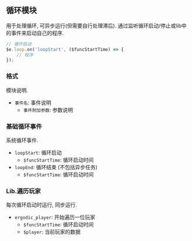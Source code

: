 
## 循环模块
用于处理循环, 可异步运行(但需要自行处理滞后). 通过监听循环启动/停止或lib中的事件来启动自己的程序.
```js
// 循环启动
$e.loop.on('loopStart', ($funcStartTime) => {
	// 程序
});
```


### 格式
模块说明.
- `事件名`: 事件说明
	- `事件附加参数`: 参数说明


### 基础循环事件
系统循环事件.
- `loopStart`: 循环启动
	- `$funcStartTime`: 循环启动时间
- `loopEnd`: 循环结束 (不包括异步任务)
	- `$funcStartTime`: 循环启动时间


### Lib.遍历玩家
每次循环启动时运行, 同步运行.
- `ergodic_player`: 开始遍历一位玩家
	- `$funcStartTime`: 循环启动时间
	- `$player`: 当前玩家的数据
